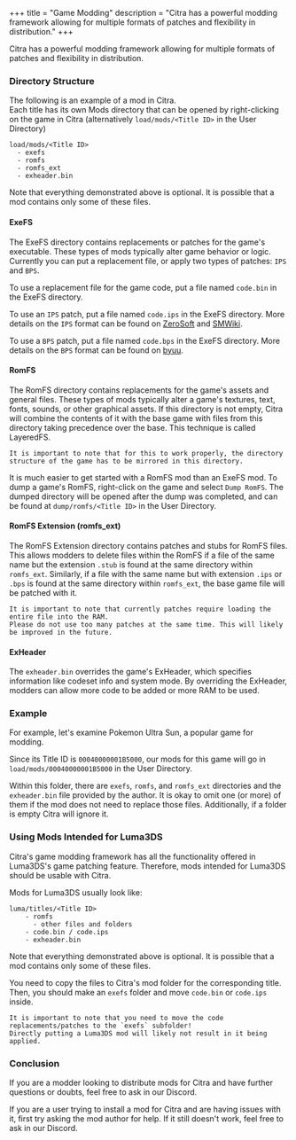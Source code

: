 +++
title = "Game Modding"
description = "Citra has a powerful modding framework allowing for multiple formats of patches and flexibility in distribution."
+++

Citra has a powerful modding framework allowing for multiple formats of patches and flexibility in distribution.

### Directory Structure

The following is an example of a mod in Citra.<br>
Each title has its own Mods directory that can be opened by right-clicking on the game in Citra (alternatively `load/mods/<Title ID>` in the User Directory)
```
load/mods/<Title ID>
  - exefs
  - romfs
  - romfs_ext
  - exheader.bin
```
Note that everything demonstrated above is optional. It is possible that a mod contains only some of these files.

#### ExeFS
The ExeFS directory contains replacements or patches for the game's executable.
These types of mods typically alter game behavior or logic.
Currently you can put a replacement file, or apply two types of patches: `IPS` and `BPS`.

To use a replacement file for the game code, put a file named `code.bin` in the ExeFS directory.

To use an `IPS` patch, put a file named `code.ips` in the ExeFS directory.
More details on the `IPS` format can be found on [ZeroSoft](https://zerosoft.zophar.net/ips.php) and [SMWiki](http://old.smwiki.net/wiki/IPS_file_format).

To use a `BPS` patch, put a file named `code.bps` in the ExeFS directory.
More details on the `BPS` format can be found on [byuu](https://byuu.org/projects/beat#bps).

#### RomFS
The RomFS directory contains replacements for the game's assets and general files.
These types of mods typically alter a game's textures, text, fonts, sounds, or other graphical assets.
If this directory is not empty, Citra will combine the contents of it with the base game with files from this directory taking precedence over the base.
This technique is called LayeredFS.
```
It is important to note that for this to work properly, the directory structure of the game has to be mirrored in this directory.
```

It is much easier to get started with a RomFS mod than an ExeFS mod.
To dump a game's RomFS, right-click on the game and select `Dump RomFS`.
The dumped directory will be opened after the dump was completed, and can be found at `dump/romfs/<Title ID>` in the User Directory.

#### RomFS Extension (romfs_ext)
The RomFS Extension directory contains patches and stubs for RomFS files.
This allows modders to delete files within the RomFS if a file of the same name but the extension `.stub` is found at the same directory within `romfs_ext`.
Similarly, if a file with the same name but with extension `.ips` or `.bps` is found at the same directory within `romfs_ext`, the base game file will be patched with it.
```
It is important to note that currently patches require loading the entire file into the RAM.
Please do not use too many patches at the same time. This will likely be improved in the future.
```

#### ExHeader
The `exheader.bin` overrides the game's ExHeader, which specifies information like codeset info and system mode. By overriding the ExHeader, modders can allow more code to be added or more RAM to be used.

### Example
For example, let's examine Pokemon Ultra Sun, a popular game for modding.

Since its Title ID is `00040000001B5000`, our mods for this game will go in `load/mods/00040000001B5000` in the User Directory. 

Within this folder, there are `exefs`, `romfs`, and `romfs_ext` directories and the `exheader.bin` file provided by the author.
It is okay to omit one (or more) of them if the mod does not need to replace those files. Additionally, if a folder is empty Citra will ignore it.

### Using Mods Intended for Luma3DS
Citra's game modding framework has all the functionality offered in Luma3DS's game patching feature. Therefore, mods intended for Luma3DS should be usable with Citra.

Mods for Luma3DS usually look like:
```
luma/titles/<Title ID>
    - romfs
      - other files and folders
    - code.bin / code.ips
    - exheader.bin
```
Note that everything demonstrated above is optional. It is possible that a mod contains only some of these files.

You need to copy the files to Citra's mod folder for the corresponding title. Then, you should make an `exefs` folder and move `code.bin` or `code.ips` inside.
```
It is important to note that you need to move the code replacements/patches to the `exefs` subfolder!
Directly putting a Luma3DS mod will likely not result in it being applied.
```

### Conclusion
If you are a modder looking to distribute mods for Citra and have further questions or doubts, feel free to ask in our Discord.

If you are a user trying to install a mod for Citra and are having issues with it, first try asking the mod author for help. If it still doesn't work, feel free to ask in our Discord.
